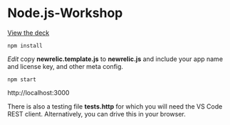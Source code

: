 # Node.js-Workshop

[View the deck](https://docs.google.com/presentation/d/1ybMXtsBP6RY63SIjz3Xa6Zds-M8qerbIjxA-SOtoGXA/edit?usp=sharing)

`npm install`

*Edit* copy **newrelic.template.js** to **newrelic.js** and include your app name and license key, and other meta config.

`npm start`

http://localhost:3000

There is also a testing file **tests.http** for which you will need the VS Code REST client. Alternatively, you can drive this in your browser.
